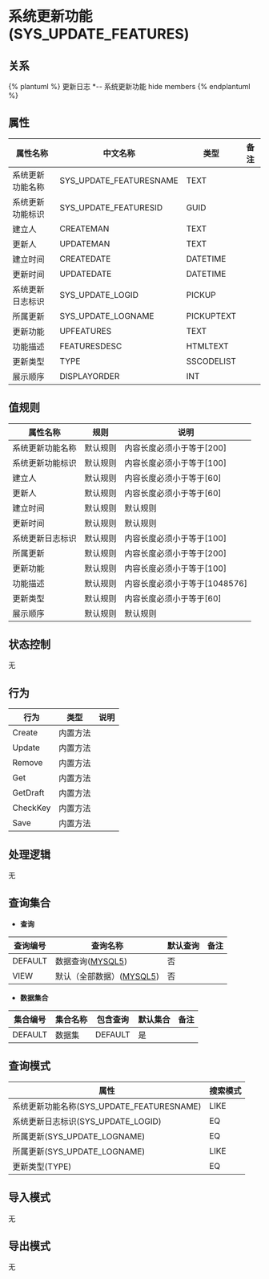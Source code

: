 # 系统更新功能(SYS_UPDATE_FEATURES)

  

## 关系
{% plantuml %}
更新日志 *-- 系统更新功能 
hide members
{% endplantuml %}

## 属性

| 属性名称        |    中文名称    | 类型     |  备注  |
| --------   |------------| -----   |  -------- | 
|系统更新功能名称|SYS_UPDATE_FEATURESNAME|TEXT|&nbsp;|
|系统更新功能标识|SYS_UPDATE_FEATURESID|GUID|&nbsp;|
|建立人|CREATEMAN|TEXT|&nbsp;|
|更新人|UPDATEMAN|TEXT|&nbsp;|
|建立时间|CREATEDATE|DATETIME|&nbsp;|
|更新时间|UPDATEDATE|DATETIME|&nbsp;|
|系统更新日志标识|SYS_UPDATE_LOGID|PICKUP|&nbsp;|
|所属更新|SYS_UPDATE_LOGNAME|PICKUPTEXT|&nbsp;|
|更新功能|UPFEATURES|TEXT|&nbsp;|
|功能描述|FEATURESDESC|HTMLTEXT|&nbsp;|
|更新类型|TYPE|SSCODELIST|&nbsp;|
|展示顺序|DISPLAYORDER|INT|&nbsp;|

## 值规则
| 属性名称    | 规则    |  说明  |
| --------   |------------| ----- | 
|系统更新功能名称|默认规则|内容长度必须小于等于[200]|
|系统更新功能标识|默认规则|内容长度必须小于等于[100]|
|建立人|默认规则|内容长度必须小于等于[60]|
|更新人|默认规则|内容长度必须小于等于[60]|
|建立时间|默认规则|默认规则|
|更新时间|默认规则|默认规则|
|系统更新日志标识|默认规则|内容长度必须小于等于[100]|
|所属更新|默认规则|内容长度必须小于等于[200]|
|更新功能|默认规则|内容长度必须小于等于[100]|
|功能描述|默认规则|内容长度必须小于等于[1048576]|
|更新类型|默认规则|内容长度必须小于等于[60]|
|展示顺序|默认规则|默认规则|

## 状态控制

无


## 行为
| 行为    | 类型    |  说明  |
| --------   |------------| ----- | 
|Create|内置方法|&nbsp;|
|Update|内置方法|&nbsp;|
|Remove|内置方法|&nbsp;|
|Get|内置方法|&nbsp;|
|GetDraft|内置方法|&nbsp;|
|CheckKey|内置方法|&nbsp;|
|Save|内置方法|&nbsp;|

## 处理逻辑
无

## 查询集合

* **查询**

| 查询编号 | 查询名称       | 默认查询 |   备注|
| --------  | --------   | --------   | ----- |
|DEFAULT|数据查询([MYSQL5](../../appendix/query_MYSQL5.md#SysUpdateFeatures_Default))|否|&nbsp;|
|VIEW|默认（全部数据）([MYSQL5](../../appendix/query_MYSQL5.md#SysUpdateFeatures_View))|否|&nbsp;|

* **数据集合**

| 集合编号 | 集合名称   |  包含查询  | 默认集合 |   备注|
| --------  | --------   | -------- | --------   | ----- |
|DEFAULT|数据集|DEFAULT|是|&nbsp;|

## 查询模式
| 属性      |    搜索模式     |
| --------   |------------|
|系统更新功能名称(SYS_UPDATE_FEATURESNAME)|LIKE|
|系统更新日志标识(SYS_UPDATE_LOGID)|EQ|
|所属更新(SYS_UPDATE_LOGNAME)|EQ|
|所属更新(SYS_UPDATE_LOGNAME)|LIKE|
|更新类型(TYPE)|EQ|

## 导入模式
无


## 导出模式
无
